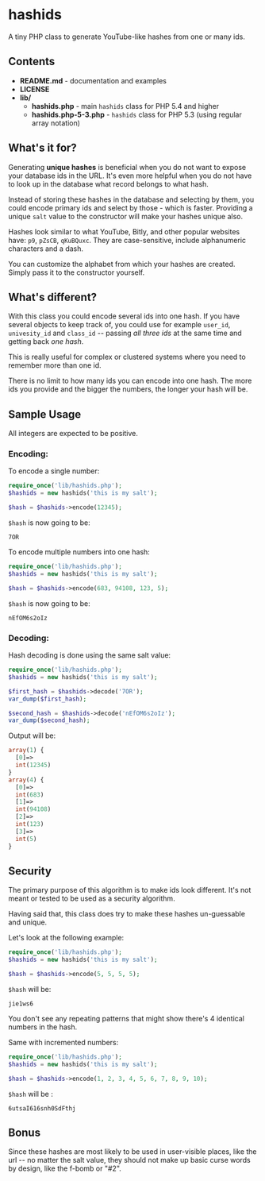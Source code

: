
# hashids

A tiny PHP class to generate YouTube-like hashes from one or many ids.

## Contents

* **README.md** - documentation and examples
* **LICENSE**
* **lib/**
	* **hashids.php** - main `hashids` class for PHP 5.4 and higher
	* **hashids.php-5-3.php** - `hashids` class for PHP 5.3 (using regular array notation)

## What's it for?

Generating **unique hashes** is beneficial when you do not want to expose your database ids in the URL. It's even more helpful when you do not have to look up in the database what record belongs to what hash.

Instead of storing these hashes in the database and selecting by them, you could encode primary ids and select by those - which is faster. Providing a unique `salt` value to the constructor will make your hashes unique also.

Hashes look similar to what YouTube, Bitly, and other popular websites have: `p9`, `pZsCB`, `qKuBQuxc`. They are case-sensitive, include alphanumeric characters and a dash.

You can customize the alphabet from which your hashes are created. Simply pass it to the constructor yourself.

## What's different?

With this class you could encode several ids into one hash. If you have several objects to keep track of, you could use for example `user_id`, `univesity_id` and `class_id` -- passing *all three ids* at the same time and getting back *one hash*.

This is really useful for complex or clustered systems where you need to remember more than one id.

There is no limit to how many ids you can encode into one hash. The more ids you provide and the bigger the numbers, the longer your hash will be.

## Sample Usage

All integers are expected to be positive.

### Encoding:

To encode a single number:

```php
require_once('lib/hashids.php');
$hashids = new hashids('this is my salt');

$hash = $hashids->encode(12345);
```

`$hash` is now going to be:
	
	7OR
	
To encode multiple numbers into one hash:

```php
require_once('lib/hashids.php');
$hashids = new hashids('this is my salt');

$hash = $hashids->encode(683, 94108, 123, 5);
```

`$hash` is now going to be:

	nEfOM6s2oIz

### Decoding:

Hash decoding is done using the same salt value:

```php
require_once('lib/hashids.php');
$hashids = new hashids('this is my salt');

$first_hash = $hashids->decode('7OR');
var_dump($first_hash);

$second_hash = $hashids->decode('nEfOM6s2oIz');
var_dump($second_hash);
```

Output will be:

```php
array(1) {
  [0]=>
  int(12345)
}
array(4) {
  [0]=>
  int(683)
  [1]=>
  int(94108)
  [2]=>
  int(123)
  [3]=>
  int(5)
}
```

## Security

The primary purpose of this algorithm is to make ids look different. It's not meant or tested to be used as a security algorithm.

Having said that, this class does try to make these hashes un-guessable and unique.

Let's look at the following example:

```php
require_once('lib/hashids.php');
$hashids = new hashids('this is my salt');

$hash = $hashids->encode(5, 5, 5, 5);
```

`$hash` will be:

	jie1ws6
	
You don't see any repeating patterns that might show there's 4 identical numbers in the hash.

Same with incremented numbers:

```php
require_once('lib/hashids.php');
$hashids = new hashids('this is my salt');

$hash = $hashids->encode(1, 2, 3, 4, 5, 6, 7, 8, 9, 10);
```

`$hash` will be :
	
	6utsaI616snh0SdFthj
	
## Bonus

Since these hashes are most likely to be used in user-visible places, like the url -- no matter the salt value, they should not make up basic curse words by design, like the f-bomb or "#2".